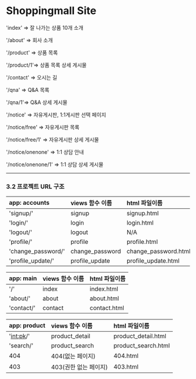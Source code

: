 # Shoppingmall Site

'index' => 잘 나가는 상품 10개 소개


'/about' => 회사 소개


'/product' => 상품 목록


'/product/1'=> 상품 목록 상세 게시물


'/contact' => 오시는 길


'/qna' => Q&A 목록


'/qna/1'=> Q&A 상세 게시물


'/notice' => 자유게시판, 1:1게시판 선택 페이지


'/notice/free' => 자유게시판 목록


'/notice/free/1' => 자유게시판 상세 게시물


'/notice/onenone' => 1:1 상담 안내


'/notice/onenone/1'  => 1:1 상담 상세 게시물

---
### 3.2 프로젝트 URL 구조
|app: accounts |views 함수 이름|html 파일이름   |
|:------------|:------------|:------------|
|'signup/'     |signup        |signup.html   |
|'login/'      |login         |login.html    |
|'logout/'     |logout        |N/A|
|'profile/'    |profile       |profile.html  |
|'change_password/'|change_password|change_password.html|
|'profile_update/'|profile_update|profile_update.html|

|app: main |views 함수 이름|html 파일이름|
|:--------|:------------|:---------|
|'/'       |index         |index.html|
|'about/'  |about         |about.html|
|'contact/'  |contact         |contact.html|

|app: product |views 함수 이름|html 파일이름|
|:--------|:------------|:---------|
|'<int:pk>/'  |product_detail         |product_detail.html|
|'search/'|product_search|product_search.html|
|404|404(없는 페이지)|404.html|
|403|403(권한 없는 페이지)|403.html|



